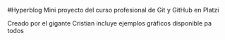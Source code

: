 #Hyperblog
Mini proyecto del curso profesional de Git y GitHub en Platzi

Creado por el gigante Cristian
incluye ejemplos gráficos 
disponible pa todos